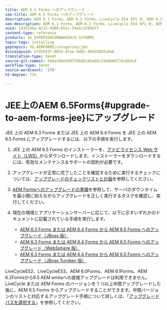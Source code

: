 ```yaml
---
title: AEM 6.5 Forms へのアップグレード
seo-title: AEM 6.5 Forms へのアップグレード
description: AEM 6.1 Forms、AEM 6.2 Forms、LiveCycle ES4 SP1 を、AEM 6.3 Forms に直接アップグレードすることができます。
seo-description: AEM 6.1 Forms、AEM 6.2 Forms、LiveCycle ES4 SP1 を、AEM 6.3 Forms に直接アップグレードすることができます。
uuid: 1435246a-9215-4d88-b52c-59a5c329bb77
content-type: reference
products: SG_EXPERIENCEMANAGER/6.3/FORMS
topic-tags: installing
geptopics: SG_AEMFORMS/categories/jee
discoiquuid: e745033f-8015-4fae-9d82-99d35802c0a6
translation-type: tm+mt
source-git-commit: 49da3dbe590f70b98185a6bc330db6077dc864c0
workflow-type: tm+mt
source-wordcount: '276'
ht-degree: 71%

---
```



# JEE上のAEM 6.5Forms{#upgrade-to-aem-forms-jee}にアップグレード

JEE 上の AEM 6.3 Forms または JEE 上の AEM 6.4 Forms を JEE 上の AEM 6.5 Forms にアップグレードするには、以下の手順を実行します。

1. JEE 上の AEM 6.5 Forms のインストーラーを、[アドビライセンス Web サイト（LWS）](https://licensing.adobe.com/)からダウンロードします。インストーラーをダウンロードするには、有効なメンテナンス＆サポートの契約が必要です。
1. アップグレードが正常に完了したことを確認するために実行するチェックについては、[アップグレードのチェックリストと計画](https://www.adobe.com/go/learn_aemfroms_upgrade_checklist_65)を参照してください。
1. [AEM Formsへのアップグレードの準備](https://www.adobe.com/go/learn_aemforms_prepareupgrade_65)を参照して、サーバのダウンタイムを最小限に抑えながらアップグレードを正しく実行するタスクを確認し、実行してください。
1. 現在の環境とアプリケーションサーバーに応じて、以下に示すいずれかのドキュメントに記載されている手順を実行します。

   * [AEM 6.3 Forms または AEM 6.4 Forms から AEM 6.5 Forms へのアップグレード（JBoss 版）](http://www.adobe.com/go/learn_aemforms_upgradeJBoss_65_jp)
   * [AEM 6.3 Forms または AEM 6.4 Forms から AEM 6.5 Forms へのアップグレード（WebSphere 版）](http://www.adobe.com/go/learn_aemforms_upgradeWebSphere_65_jp)
   * [AEM 6.3 Forms または AEM 6.4 Forms から AEM 6.5 Forms へのアップグレード（JBoss Turnkey 版）](http://www.adobe.com/go/learn_aemforms_upgradeTurnkey_65_jp)

LiveCycleES2、LiveCycleES3、AEM 6.0Forms、AEM 6.1Forms、AEM 6.2Formsから6.5 AEM emitaへの直接アップグレードは利用できません。 LiveCycle または AEM Forms のバージョンを 1 つ以上中間アップグレードした後に、AEM 6.5 Forms からアップグレードすることができます。中間バージョンのリストと対応するアップグレード手順について詳しくは、「[アップグレードパスを選択する](upgrade.md)」を参照してください。
